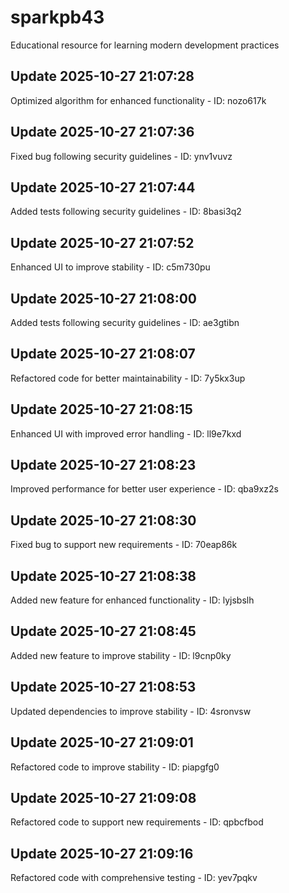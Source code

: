 # sparkpb43
Educational resource for learning modern development practices

## Update 2025-10-27 21:07:28
Optimized algorithm for enhanced functionality - ID: nozo617k


## Update 2025-10-27 21:07:36
Fixed bug following security guidelines - ID: ynv1vuvz


## Update 2025-10-27 21:07:44
Added tests following security guidelines - ID: 8basi3q2


## Update 2025-10-27 21:07:52
Enhanced UI to improve stability - ID: c5m730pu


## Update 2025-10-27 21:08:00
Added tests following security guidelines - ID: ae3gtibn


## Update 2025-10-27 21:08:07
Refactored code for better maintainability - ID: 7y5kx3up


## Update 2025-10-27 21:08:15
Enhanced UI with improved error handling - ID: ll9e7kxd


## Update 2025-10-27 21:08:23
Improved performance for better user experience - ID: qba9xz2s


## Update 2025-10-27 21:08:30
Fixed bug to support new requirements - ID: 70eap86k


## Update 2025-10-27 21:08:38
Added new feature for enhanced functionality - ID: lyjsbslh


## Update 2025-10-27 21:08:45
Added new feature to improve stability - ID: l9cnp0ky


## Update 2025-10-27 21:08:53
Updated dependencies to improve stability - ID: 4sronvsw


## Update 2025-10-27 21:09:01
Refactored code to improve stability - ID: piapgfg0


## Update 2025-10-27 21:09:08
Refactored code to support new requirements - ID: qpbcfbod


## Update 2025-10-27 21:09:16
Refactored code with comprehensive testing - ID: yev7pqkv

